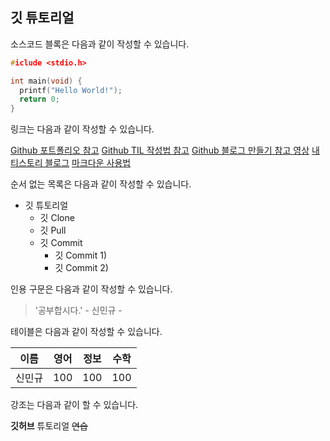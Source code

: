 ## 깃 튜토리얼

소스코드 블록은 다음과 같이 작성할 수 있습니다.

```c
#iclude <stdio.h>

int main(void) {
  printf("Hello World!");
  return 0;
}
```

링크는 다음과 같이 작성할 수 있습니다.

[Github 포트폴리오 참고](https://velog.io/@productuidev/%EC%A4%80%EB%B9%84%ED%95%98%EA%B8%B0-7-%ED%8F%AC%ED%8A%B8%ED%8F%B4%EB%A6%AC%EC%98%A4-GitHub) 
[Github TIL 작성법 참고](https://doing7.tistory.com/4)
[Github 블로그 만들기 참고 영상](https://www.youtube.com/watch?v=ACzFIAOsfpM&t=23s)
[내 티스토리 블로그](https://ukym-tistory.tistory.com/manage/posts)
[마크다운 사용법](https://gist.github.com/ihoneymon/652be052a0727ad59601#this-is-a-h3)


순서 없는 목록은 다음과 같이 작성할 수 있습니다.

* 깃 튜토리얼
  * 깃 Clone
  * 깃 Pull
  * 깃 Commit
    * 깃 Commit 1)
    * 깃 Commit 2)
    
인용 구문은 다음과 같이 작성할 수 있습니다.

> '공부합시다.' - 신민규 -

테이블은 다음과 같이 작성할 수 있습니다.

이름|영어|정보|수학
---|---|---|---|
신민규|100|100|100|

강조는 다음과 같이 할 수 있습니다.

**깃허브** 튜토리얼 ~~연습~~
